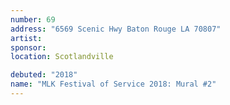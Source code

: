 ```yaml
---
number: 69
address: "6569 Scenic Hwy Baton Rouge LA 70807"
artist: 
sponsor: 
location: Scotlandville

debuted: "2018"
name: "MLK Festival of Service 2018: Mural #2"
---
```


